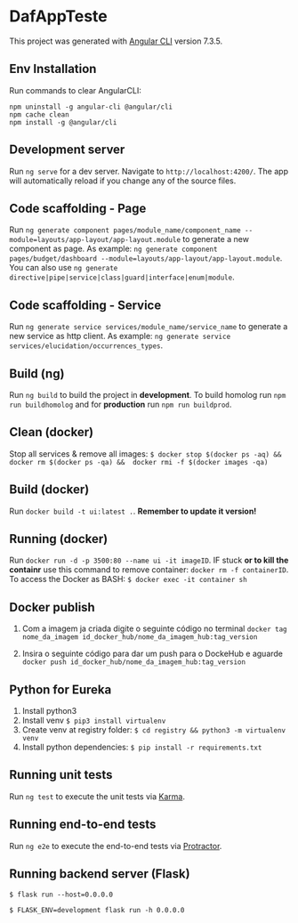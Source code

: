 # DafAppTeste

This project was generated with [Angular CLI](https://github.com/angular/angular-cli) version 7.3.5.

## Env Installation

Run commands to clear AngularCLI:
```shell
npm uninstall -g angular-cli @angular/cli
npm cache clean
npm install -g @angular/cli
```

## Development server

Run `ng serve` for a dev server. Navigate to `http://localhost:4200/`. The app will automatically reload if you change any of the source files.

## Code scaffolding - Page

Run `ng generate component pages/module_name/component_name --module=layouts/app-layout/app-layout.module` to generate a new component as page. As example: `ng generate component pages/budget/dashboard --module=layouts/app-layout/app-layout.module`. You can also use `ng generate directive|pipe|service|class|guard|interface|enum|module`.

## Code scaffolding - Service

Run `ng generate service services/module_name/service_name` to generate a new service as http client. As example: `ng generate service services/elucidation/occurrences_types`.

## Build (ng)

Run `ng build` to build the project in __development__. To build homolog run `npm run buildhomolog` and for __production__ run `npm run buildprod`.

## Clean (docker)

Stop all services & remove all images: ```$ docker stop $(docker ps -aq) && docker rm $(docker ps -qa) &&  docker rmi -f $(docker images -qa)```

## Build (docker)

Run `docker build -t ui:latest .`. __Remember to update it version!__

## Running (docker)

 Run `docker run -d -p 3500:80 --name ui -it imageID`. IF stuck __or to kill the containr__ use this command to remove container: `docker rm -f containerID`. To access the Docker as BASH: ``$ docker exec -it container sh``

## Docker publish

1. Com a imagem ja criada digite o seguinte código no terminal
`docker tag nome_da_imagem id_docker_hub/nome_da_imagem_hub:tag_version`

2. Insira o seguinte código para dar um push para o DockeHub e aguarde
`docker push id_docker_hub/nome_da_imagem_hub:tag_version`

## Python for Eureka

1. Install python3
2. Install venv ``$ pip3 install virtualenv``
3. Create venv at registry folder: ``$ cd registry && python3 -m virtualenv venv``
4. Install python dependencies: ``$ pip install -r requirements.txt``

## Running unit tests

Run `ng test` to execute the unit tests via [Karma](https://karma-runner.github.io).

## Running end-to-end tests

Run `ng e2e` to execute the end-to-end tests via [Protractor](http://www.protractortest.org/).

## Running backend server (Flask)

```$ flask run --host=0.0.0.0```

```$ FLASK_ENV=development flask run -h 0.0.0.0```
